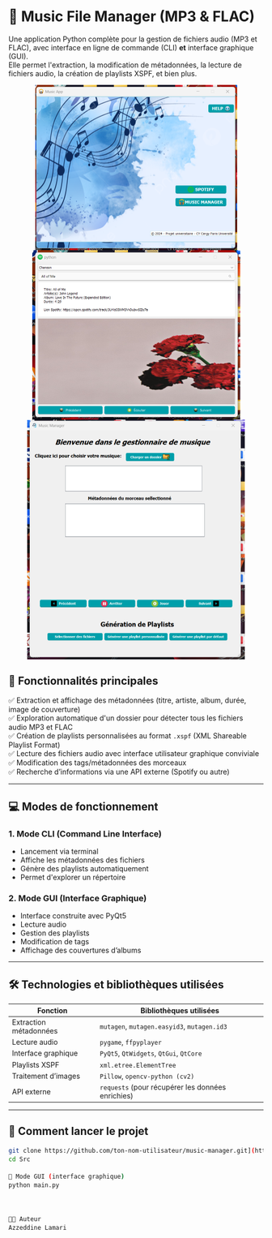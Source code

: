 # 🎵 Music File Manager (MP3 & FLAC)

Une application Python complète pour la gestion de fichiers audio (MP3 et FLAC), avec interface en ligne de commande (CLI) **et** interface graphique (GUI).  
Elle permet l'extraction, la modification de métadonnées, la lecture de fichiers audio, la création de playlists XSPF, et bien plus.

<img src="images/1.png" alt="Screenshot" style="display: block; margin: 0 auto; zoom: 50%;" />
<img src="images/2.png" alt="Screenshot" style="display: block; margin: 0 auto; zoom: 50%;" />
<img src="images/3.png" alt="Screenshot" style="display: block; margin: 0 auto; zoom: 50%;" />

## 📌 Fonctionnalités principales

✅ Extraction et affichage des métadonnées (titre, artiste, album, durée, image de couverture)  
✅ Exploration automatique d'un dossier pour détecter tous les fichiers audio MP3 et FLAC  
✅ Création de playlists personnalisées au format `.xspf` (XML Shareable Playlist Format)  
✅ Lecture des fichiers audio avec interface utilisateur graphique conviviale  
✅ Modification des tags/métadonnées des morceaux  
✅ Recherche d’informations via une API externe (Spotify ou autre)  

---

## 💻 Modes de fonctionnement

### 1. Mode CLI (Command Line Interface)
- Lancement via terminal
- Affiche les métadonnées des fichiers
- Génère des playlists automatiquement
- Permet d'explorer un répertoire

### 2. Mode GUI (Interface Graphique)
- Interface construite avec PyQt5
- Lecture audio
- Gestion des playlists
- Modification de tags
- Affichage des couvertures d’albums

---

## 🛠️ Technologies et bibliothèques utilisées

| Fonction                        | Bibliothèques utilisées                                      |
|---------------------------------|---------------------------------------------------------------|
| Extraction métadonnées         | `mutagen`, `mutagen.easyid3`, `mutagen.id3`                  |
| Lecture audio                  | `pygame`, `ffpyplayer`                                       |
| Interface graphique            | `PyQt5`, `QtWidgets`, `QtGui`, `QtCore`                      |
| Playlists XSPF                 | `xml.etree.ElementTree`                                      |
| Traitement d’images            | `Pillow`, `opencv-python (cv2)`                              |
| API externe                    | `requests` (pour récupérer les données enrichies)            |

---


## 🚀 Comment lancer le projet

```bash
git clone https://github.com/ton-nom-utilisateur/music-manager.git](https://github.com/LamariAzzeddine/Music-manager.git
cd Src

🎨 Mode GUI (interface graphique)
python main.py



🧑‍💻 Auteur
Azzeddine Lamari
